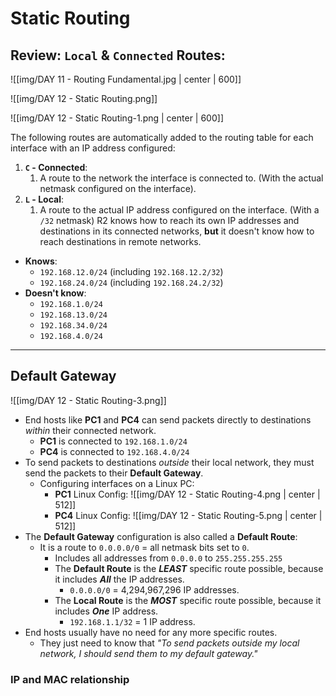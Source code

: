 # Static Routing

## Review: `Local` & `Connected` Routes:

![[img/DAY 11 - Routing Fundamental.jpg | center | 600]]

![[img/DAY 12 - Static Routing.png]]

![[img/DAY 12 - Static Routing-1.png | center | 600]]

The following routes are automatically added to the routing table for each interface with an IP address configured:
1. **`C` - Connected**:
	1. A route to the network the interface is connected to. (With the actual netmask configured on the interface).
2. **`L` - Local**:
	1. A route to the actual IP address configured on the interface. (With a `/32` netmask)
R2 knows how to reach its own IP addresses and destinations in its connected networks, **but** it doesn't know how to reach destinations in remote networks.
* **Knows**:
	* `192.168.12.0/24` (including `192.168.12.2/32`)
	* `192.168.24.0/24` (including `192.168.24.2/32`)
* **Doesn't know**:
	* `192.168.1.0/24`
	* `192.168.13.0/24`
	* `192.168.34.0/24`
	* `192.168.4.0/24`

<hr>

## Default Gateway

![[img/DAY 12 - Static Routing-3.png]]
* End hosts like **PC1** and **PC4** can send packets directly to destinations *within* their connected network.
	* **PC1** is connected to `192.168.1.0/24`
	* **PC4** is connected to `192.168.4.0/24`
* To send packets to destinations *outside* their local network, they must send the packets to their **Default Gateway**.
	* Configuring interfaces on a Linux PC:
		* **PC1** Linux Config:
			![[img/DAY 12 - Static Routing-4.png | center | 512]]
		* **PC4** Linux Config:
			![[img/DAY 12 - Static Routing-5.png | center | 512]]
* The **Default Gateway** configuration is also called a **Default Route**:
	* It is a route to `0.0.0.0/0` = all netmask bits set to `0`.
		* Includes all addresses from `0.0.0.0` to `255.255.255.255`
		* The **Default Route** is the ***LEAST*** specific route possible, because it includes ***All*** the IP addresses.
			* `0.0.0.0/0` = 4,294,967,296 IP addresses.
		* The **Local Route** is the ***MOST*** specific route possible, because it includes ***One*** IP address.
			* `192.168.1.1/32` = 1 IP address.
* End hosts usually have no need for any more specific routes.
	* They just need to know that *"To send packets outside my local network, I should send them to my default gateway."*

### IP and MAC relationship

